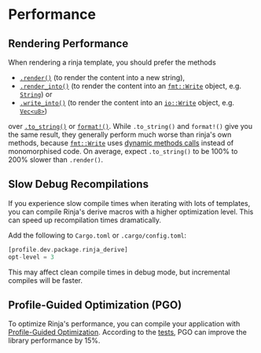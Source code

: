 # Performance

## Rendering Performance

When rendering a rinja template, you should prefer the methods

* [`.render()`] (to render the content into a new string),
* [`.render_into()`] (to render the content into an [`fmt::Write`] object, e.g. [`String`]) or
* [`.write_into()`] (to render the content into an [`io::Write`] object, e.g. [`Vec<u8>`])

over [`.to_string()`] or [`format!()`].
While `.to_string()` and `format!()` give you the same result, they generally perform much worse
than rinja's own methods, because [`fmt::Write`] uses [dynamic methods calls] instead of
monomorphised code. On average, expect `.to_string()` to be 100% to 200% slower than `.render()`.

[dynamic methods calls]: <https://doc.rust-lang.org/stable/std/keyword.dyn.html>
[`.render()`]: <https://docs.rs/rinja/latest/rinja/trait.Template.html#method.render>
[`.render_into()`]: <https://docs.rs/rinja/latest/rinja/trait.Template.html#tymethod.render_into>
[`.write_into()`]: <https://docs.rs/rinja/latest/rinja/trait.Template.html#method.write_into>
[`fmt::Write`]: <https://doc.rust-lang.org/stable/std/fmt/trait.Write.html>
[`String`]: <https://doc.rust-lang.org/stable/std/string/struct.String.html>
[`io::Write`]: <https://doc.rust-lang.org/stable/std/io/trait.Write.html>
[`Vec<u8>`]: <https://doc.rust-lang.org/stable/std/vec/struct.Vec.html>
[`.to_string()`]: <https://doc.rust-lang.org/stable/std/string/trait.ToString.html#tymethod.to_string>
[`format!()`]: <https://doc.rust-lang.org/stable/std/fmt/fn.format.html>

## Slow Debug Recompilations

If you experience slow compile times when iterating with lots of templates,
you can compile Rinja's derive macros with a higher optimization level.
This can speed up recompilation times dramatically.

Add the following to `Cargo.toml` or `.cargo/config.toml`:
```rust
[profile.dev.package.rinja_derive]
opt-level = 3
```

This may affect clean compile times in debug mode, but incremental compiles
will be faster.

## Profile-Guided Optimization (PGO)

To optimize Rinja's performance, you can compile your application with [Profile-Guided Optimization](https://doc.rust-lang.org/rustc/profile-guided-optimization.html). According to the [tests](https://github.com/mitsuhiko/minijinja/pull/588#issuecomment-2387957123), PGO can improve the library performance by 15%.
